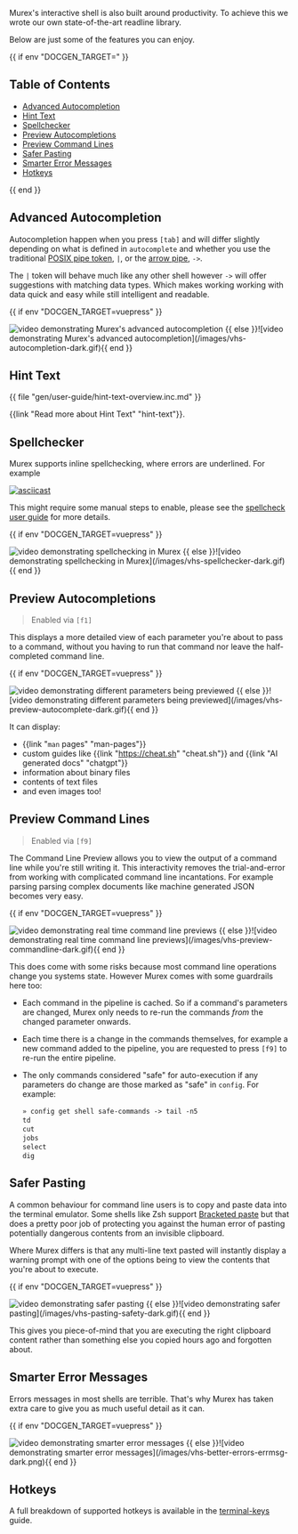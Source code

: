 Murex's interactive shell is also built around productivity. To achieve this we
wrote our own state-of-the-art readline library.

Below are just some of the features you can enjoy.

{{ if env "DOCGEN_TARGET=" }}<h2>Table of Contents</h2>

<div id="toc">

- [Advanced Autocompletion](#advanced-autocompletion)
- [Hint Text](#hint-text)
- [Spellchecker](#spellchecker)
- [Preview Autocompletions](#preview-autocompletions)
- [Preview Command Lines](#preview-command-lines)
- [Safer Pasting](#safer-pasting)
- [Smarter Error Messages](#smarter-error-messages)
- [Hotkeys](#hotkeys)

</div>

{{ end }}

## Advanced Autocompletion

Autocompletion happen when you press `[tab]` and will differ slightly depending
on what is defined in `autocomplete` and whether you use the traditional
[POSIX pipe token](../parser/pipe-posix.md), `|`, or the [arrow pipe](../parser/pipe-arrow.md),
`->`.

The `|` token will behave much like any other shell however `->` will offer
suggestions with matching data types. Which makes working working with data
quick and easy while still intelligent and readable.

{{ if env "DOCGEN_TARGET=vuepress" }}
<!-- markdownlint-disable -->
<img class="vhs-autocompletion" alt="video demonstrating Murex's advanced autocompletion">
<!-- markdownlint-restore -->
{{ else }}![video demonstrating Murex's advanced autocompletion](/images/vhs-autocompletion-dark.gif){{ end }}

## Hint Text

{{ file "gen/user-guide/hint-text-overview.inc.md" }}

{{link "Read more about Hint Text" "hint-text"}}.

## Spellchecker

Murex supports inline spellchecking, where errors are underlined. For example

[![asciicast](https://asciinema.org/a/408024.svg)](https://asciinema.org/a/408024)

This might require some manual steps to enable, please see the [spellcheck user guide](spellcheck.md)
for more details.

{{ if env "DOCGEN_TARGET=vuepress" }}
<!-- markdownlint-disable -->
<img class="vhs-spellchecker" alt="video demonstrating spellchecking in Murex">
<!-- markdownlint-restore -->
{{ else }}![video demonstrating spellchecking in Murex](/images/vhs-spellchecker-dark.gif){{ end }}

## Preview Autocompletions

> Enabled via `[f1]`

This displays a more detailed view of each parameter you're about to pass to a
command, without you having to run that command nor leave the half-completed
command line.

{{ if env "DOCGEN_TARGET=vuepress" }}
<!-- markdownlint-disable -->
<img class="vhs-preview-autocomplete" alt="video demonstrating different parameters being previewed">
<!-- markdownlint-restore -->
{{ else }}![video demonstrating different parameters being previewed](/images/vhs-preview-autocomplete-dark.gif){{ end }}

It can display:
* {{link "`man` pages" "man-pages"}}
* custom guides like {{link "https://cheat.sh" "cheat.sh"}} and {{link "AI generated docs" "chatgpt"}}
* information about binary files
* contents of text files
* and even images too!


## Preview Command Lines

> Enabled via `[f9]`

The Command Line Preview allows you to view the output of a command line while
you're still writing it. This interactivity removes the trial-and-error from
working with complicated command line incantations. For example parsing parsing
complex documents like machine generated JSON becomes very easy.

{{ if env "DOCGEN_TARGET=vuepress" }}
<!-- markdownlint-disable -->
<img class="vhs-preview-commandline" alt="video demonstrating real time command line previews">
<!-- markdownlint-restore -->
{{ else }}![video demonstrating real time command line previews](/images/vhs-preview-commandline-dark.gif){{ end }}

This does come with some risks because most command line operations change you
systems state. However Murex comes with some guardrails here too:

* Each command in the pipeline is cached. So if a command's parameters are
  changed, Murex only needs to re-run the commands _from_ the changed
  parameter onwards.

* Each time there is a change in the commands themselves, for example a new
  command added to the pipeline, you are requested to press `[f9]` to re-run
  the entire pipeline.

* The only commands considered "safe" for auto-execution if any parameters do
  change are those marked as "safe" in `config`. For example:
  ```
  » config get shell safe-commands -> tail -n5
  td
  cut
  jobs
  select
  dig
  ```

## Safer Pasting

A common behaviour for command line users is to copy and paste data into the
terminal emulator. Some shells like Zsh support [Bracketed paste](https://en.wikipedia.org/wiki/Bracketed-paste)
but that does a pretty poor job of protecting you against the human error of
pasting potentially dangerous contents from an invisible clipboard.

Where Murex differs is that any multi-line text pasted will instantly display
a warning prompt with one of the options being to view the contents that you're
about to execute.

{{ if env "DOCGEN_TARGET=vuepress" }}
<!-- markdownlint-disable -->
<img class="vhs-pasting-safety" alt="video demonstrating safer pasting">
<!-- markdownlint-restore -->
{{ else }}![video demonstrating safer pasting](/images/vhs-pasting-safety-dark.gif){{ end }}

This gives you piece-of-mind that you are executing the right clipboard content
rather than something else you copied hours ago and forgotten about.

## Smarter Error Messages

Errors messages in most shells are terrible. That's why Murex has taken extra care to
give you as much useful detail as it can.

{{ if env "DOCGEN_TARGET=vuepress" }}
<!-- markdownlint-disable -->
<img class="vhs-better-errors-errmsg" alt="video demonstrating smarter error messages">
<!-- markdownlint-restore -->
{{ else }}![video demonstrating smarter error messages](/images/vhs-better-errors-errmsg-dark.png){{ end }}

## Hotkeys

A full breakdown of supported hotkeys is available in the [terminal-keys](terminal-keys.md)
guide.